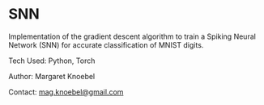 # SNN
Implementation of the gradient descent algorithm to train a Spiking Neural Network (SNN) for accurate classification of MNIST digits.

Tech Used: Python, Torch

Author: Margaret Knoebel

Contact: mag.knoebel@gmail.com
